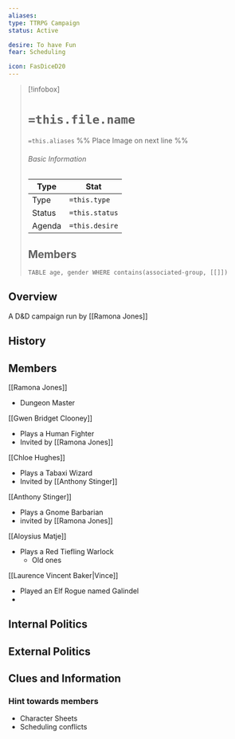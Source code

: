 ```yaml
---
aliases: 
type: TTRPG Campaign
status: Active

desire: To have Fun
fear: Scheduling

icon: FasDiceD20
---
```


> [!infobox]
> # `=this.file.name`
> `=this.aliases`
> %% Place Image on next line %%
> ###### Basic Information
> Type |  Stat |
> ---|---|
> Type | `=this.type` |
> Status | `=this.status` |
> Agenda | `=this.desire` |
> ## Members
>```dataview 
>TABLE age, gender WHERE contains(associated-group, [[]]) 
>```
## Overview
A D&D campaign run by [[Ramona Jones]]
## History

## Members
[[Ramona Jones]]
- Dungeon Master

[[Gwen Bridget Clooney]]
- Plays a Human Fighter 
- Invited by [[Ramona Jones]]

[[Chloe Hughes]]
- Plays a Tabaxi Wizard
- Invited by [[Anthony Stinger]]

[[Anthony Stinger]]
- Plays a Gnome Barbarian
- invited by [[Ramona Jones]]

[[Aloysius Matje]]
- Plays a Red Tiefling Warlock
	- Old ones

[[Laurence Vincent Baker|Vince]]
- Played an Elf Rogue named Galindel 
- 


## Internal Politics

## External Politics

## Clues and Information
### Hint towards members
- Character Sheets
- Scheduling conflicts

